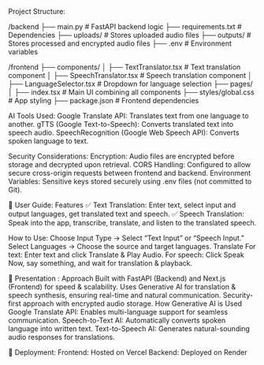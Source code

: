Project Structure:

/backend
  ├── main.py            # FastAPI backend logic
  ├── requirements.txt   # Dependencies
  ├── uploads/           # Stores uploaded audio files
  ├── outputs/           # Stores processed and encrypted audio files
  ├── .env               # Environment variables

/frontend
  ├── components/
  │   ├── TextTranslator.tsx     # Text translation component
  │   ├── SpeechTranslator.tsx   # Speech translation component
  │   ├── LanguageSelector.tsx   # Dropdown for language selection
  ├── pages/
  │   ├── index.tsx              # Main UI combining all components
  ├── styles/global.css          # App styling
  ├── package.json               # Frontend dependencies



AI Tools Used:
Google Translate API: Translates text from one language to another.
gTTS (Google Text-to-Speech): Converts translated text into speech audio.
SpeechRecognition (Google Web Speech API): Converts spoken language to text.


Security Considerations:
Encryption: Audio files are encrypted before storage and decrypted upon retrieval.
CORS Handling: Configured to allow secure cross-origin requests between frontend and backend.
Environment Variables: Sensitive keys stored securely using .env files (not committed to Git).


📝 User Guide:
Features
✅ Text Translation: Enter text, select input and output languages, get translated text and speech.
✅ Speech Translation: Speak into the app, transcribe, translate, and listen to the translated speech.

How to Use:
Choose Input Type → Select “Text Input” or “Speech Input.”
Select Languages → Choose the source and target languages.
Translate
For text: Enter text and click Translate & Play Audio.
For speech: Click Speak Now, say something, and wait for translation & playback.


🎤 Presentation :
Approach
Built with FastAPI (Backend) and Next.js (Frontend) for speed & scalability.
Uses Generative AI for translation & speech synthesis, ensuring real-time and natural communication.
Security-first approach with encrypted audio storage.
How Generative AI is Used
Google Translate API: Enables multi-language support for seamless communication.
Speech-to-Text AI: Automatically converts spoken language into written text.
Text-to-Speech AI: Generates natural-sounding audio responses for translations.


🚀 Deployment:
Frontend: Hosted on Vercel
Backend: Deployed on Render
